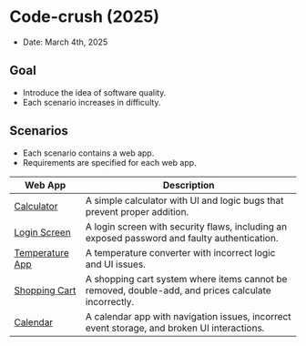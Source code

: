 # Code-crush (2025)
- Date: March 4th, 2025

## Goal
- Introduce the idea of software quality.
- Each scenario increases in difficulty.

## Scenarios
- Each scenario contains a web app.
- Requirements are specified for each web app.

| Web App | Description |
|---------|-------------|
|[Calculator](docs/scenario1.md)| A simple calculator with UI and logic bugs that prevent proper addition. |
|[Login Screen](docs/scenario2.md)| A login screen with security flaws, including an exposed password and faulty authentication. |
|[Temperature App](docs/scenario3.md)| A temperature converter with incorrect logic and UI issues. |
|[Shopping Cart](docs/scenario4.md)| A shopping cart system where items cannot be removed, double-add, and prices calculate incorrectly. |
|[Calendar](docs/scenario5.md)| A calendar app with navigation issues, incorrect event storage, and broken UI interactions. |)||

